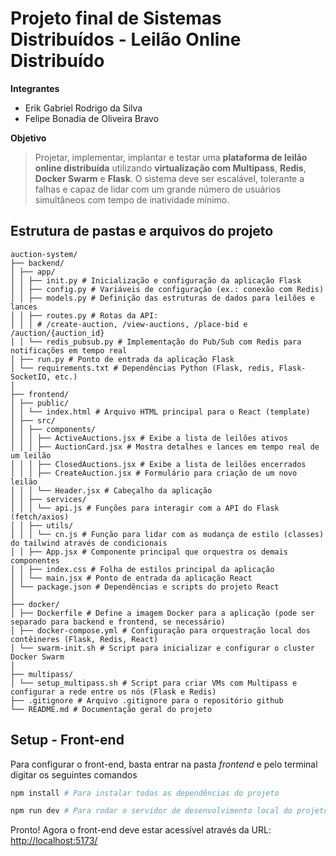 # Projeto final de Sistemas Distribuídos - Leilão Online Distribuído

**Integrantes**

- Erik Gabriel Rodrigo da Silva
- Felipe Bonadia de Oliveira Bravo

**Objetivo**

> Projetar, implementar, implantar e testar uma **plataforma de leilão online distribuída** utilizando **virtualização com Multipass**, **Redis**, **Docker Swarm** e **Flask**. O sistema deve ser escalável, tolerante a falhas e capaz de lidar com um grande número de usuários simultâneos com tempo de inatividade mínimo.

## Estrutura de pastas e arquivos do projeto

```
auction-system/
├── backend/
│ ├── app/
│ │ ├── init.py # Inicialização e configuração da aplicação Flask
│ │ ├── config.py # Variáveis de configuração (ex.: conexão com Redis)
│ │ ├── models.py # Definição das estruturas de dados para leilões e lances
│ │ ├── routes.py # Rotas da API:
│ │ │ # /create-auction, /view-auctions, /place-bid e /auction/{auction_id}
│ │ └── redis_pubsub.py # Implementação do Pub/Sub com Redis para notificações em tempo real
│ ├── run.py # Ponto de entrada da aplicação Flask
│ └── requirements.txt # Dependências Python (Flask, redis, Flask-SocketIO, etc.)
│
├── frontend/
│ ├── public/
│ │ └── index.html # Arquivo HTML principal para o React (template)
│ ├── src/
│ │ ├── components/
│ │ │ ├── ActiveAuctions.jsx # Exibe a lista de leilões ativos
│ │ │ ├── AuctionCard.jsx # Mostra detalhes e lances em tempo real de um leilão
│ │ │ ├── ClosedAuctions.jsx # Exibe a lista de leilões encerrados
│ │ │ ├── CreateAuction.jsx # Formulário para criação de um novo leilão
│ │ │ └── Header.jsx # Cabeçalho da aplicação
│ │ ├── services/
│ │ │ └── api.js # Funções para interagir com a API do Flask (fetch/axios)
│ │ ├── utils/
│ │ │ └── cn.js # Função para lidar com as mudança de estilo (classes) do tailwind através de condicionais
│ │ ├── App.jsx # Componente principal que orquestra os demais componentes
│ │ ├── index.css # Folha de estilos principal da aplicação
│ │ └── main.jsx # Ponto de entrada da aplicação React
│ └── package.json # Dependências e scripts do projeto React
│
├── docker/
│ ├── Dockerfile # Define a imagem Docker para a aplicação (pode ser separado para backend e frontend, se necessário)
│ ├── docker-compose.yml # Configuração para orquestração local dos contêineres (Flask, Redis, React)
│ └── swarm-init.sh # Script para inicializar e configurar o cluster Docker Swarm
│
├── multipass/
│ └── setup_multipass.sh # Script para criar VMs com Multipass e configurar a rede entre os nós (Flask e Redis)
├── .gitignore # Arquivo .gitignore para o repositório github
└── README.md # Documentação geral do projeto
```

## Setup - Front-end

Para configurar o front-end, basta entrar na pasta _frontend_ e pelo terminal digitar os seguintes comandos

```bash
npm install # Para instalar todas as dependências do projeto
```

```bash
npm run dev # Para rodar o servidor de desenvolvimento local do projeto
```

Pronto! Agora o front-end deve estar acessível através da URL: [http://localhost:5173/](http://localhost:5173/)
